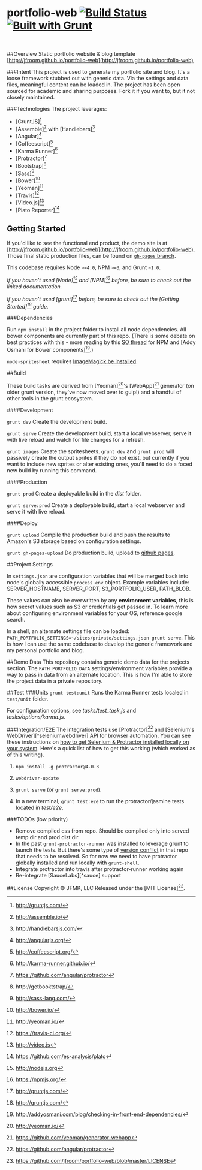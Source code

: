 # portfolio-web [![Build Status](https://travis-ci.org/jfroom/portfolio-web.png)](https://travis-ci.org/jfroom/portfolio-web) [![Built with Grunt](https://cdn.gruntjs.com/builtwith.png)](http://gruntjs.com/)
&nbsp;

##Overview
Static portfolio website & blog template [http://jfroom.github.io/portfolio-web](http://jfroom.github.io/portfolio-web)

###Intent
This project is used to generate my portfolio site and blog. It's a loose framework stubbed out with generic data. Via the settings and data files, meaningful content can be loaded in. The project has been open sourced for academic and sharing purposes. Fork it if you want to, but it not closely maintained.

###Technologies
The project leverages:

- [GruntJS][^grunt]
- [Assemble][^assemble] with [Handlebars][^handlebars]
- [Angular][^angular]
- [Coffeescript][^coffeescript]
- [Karma Runner][^karma]
- [Protractor][^protractor]
- [Bootstrap][^bootstrap]
- [Sass][^sass]
- [Bower][^bower]
- [Yeoman][^yeoman]
- [Travis][^travis]
- [Video.js][^videojs]
- [Plato Reporter][^plato]

[^yeoman]: http://yeoman.io/
[^grunt]: http://gruntjs.com/
[^assemble]: http://assemble.io/
[^handlebars]: http://handlebarsjs.com/
[^angular]: http://angularjs.org/
[^sass]: http://sass-lang.com/
[^coffeescript]: http://coffeescript.org/
[^bower]: http://bower.io/
[^karma]: http://karma-runner.github.io/
[^protractor]: https://github.com/angular/protractor
[^jenkins]: http://jenkins-ci.org/
[^bootstrap]: http://getbooktstrap/
[^travis]: https://travis-ci.org/
[^plato]: https://github.com/es-analysis/plato
[^videojs]: http://video.js



## Getting Started

If you'd like to see the functional end product, the demo site is at [http://jfroom.github.io/portfolio-web](http://jfroom.github.io/portfolio-web). Those final static production files, can be found on [`gh-pages` branch](https://github.com/jfroom/portfolio-web/tree/gh-pages).

This codebase requires Node `>=4.0`, NPM `>=3`, and Grunt `~1.0`.

_If you haven't used [Node][^node] and [NPM][^npm] before, be sure to check out the linked documentation._

_If you haven't used [grunt][^grunt] before, be sure to check out the [Getting Started][^gruntstart] guide._

[^node]: http://nodejs.org
[^npm]: https://npmjs.org/
[^gruntstart]: http://gruntjs.com/

###Dependencies

Run `npm install` in the project folder to install all node dependencies. All bower components are currently part of this repo. (There is some debate on best practices with this - more reading by this [SO thread](http://stackoverflow.com/a/19416403/281809) for NPM and [Addy Osmani for Bower components][^addy].)

`node-spritesheet` requires [ImageMagick be installed](https://github.com/richardbutler/node-spritesheet#requirements).

[^mikael]: http://www.futurealoof.com/posts/nodemodules-in-git.html
[^addy]: http://addyosmani.com/blog/checking-in-front-end-dependencies/


##Build

These build tasks are derived from [Yeoman][^yeoman]'s [WebApp][^webapp] generator (on older grunt version, they've now moved over to gulp!) and a handful of other tools in the grunt ecosystem.
[^webapp]: https://github.com/yeoman/generator-webapp

####Development

`grunt dev` Create the development build.

`grunt serve` Create the development build, start a local webserver, serve it with live reload and watch for file changes for a refresh.

`grunt images` Create the spritesheets. `grunt dev` and `grunt prod` will passively create the output sprites if they do not exist, but currently if you want to include new sprites or alter existing ones, you'll need to do a foced new build by running this command.

####Production

`grunt prod` Create a deployable build in the _dist_ folder.

`grunt serve:prod` Create a deployable build, start a local webserver and serve it with live reload.

####Deploy

`grunt upload` Compile the production build and push the results to Amazon's S3 storage based on configuration settings.

`grunt gh-pages-upload` Do production build, upload to [github pages](https://pages.github.com/).

##Project Settings

In `settings.json` are configuration variables that will be merged back into node's globally accessible `process.env` object. Example variables include: SERVER_HOSTNAME, SERVER_PORT, S3_PORTFOLIO_USER, PATH_BLOB.

These values can also be overwritten by any __environment variables__, this is how secret values such as S3 or credentials get passed in. To learn more about configuring environment variables for your OS, reference google search.

In a shell, an alternate settings file can be loaded: `PATH_PORTFOLIO_SETTINGS=~/sites/private/settings.json grunt serve`. This is how I can use the same codebase to develop the generic framework and my personal portfolio and blog.

##Demo Data
This repository contains generic demo data for the projects section.
The `PATH_PORTFOLIO_DATA` settings/environment variables provide a way to pass in data from an alternate location.
This is how I'm able to store the project data in a private repository.


##Test
###Units
`grunt test:unit` Runs the Karma Runner tests localed in `test/unit` folder.

For configuration options, see _tasks/test_task.js_ and _tasks/options/karma.js_.

###Integration/E2E
The integration tests use [Protractor][^protractor] and [Selenium's WebDriver][^seleniumwebdriver] API for browser automation.
You can see these instructions on [how to get Selenium & Protractor installed locally on your system](https://github.com/angular/protractor/blob/master/docs/getting-started.md). Here's a quick list of how to get this working (which worked as of this writing).

1. `npm install -g protractor@4.0.3`

2. `webdriver-update`

3. `grunt serve` (or `grunt serve:prod`).

3. In a new terminal, `grunt test:e2e` to run the protractor/jasmine tests located in _test/e2e_.


###TODOs (low priority)
- Remove compiled css from repo. Should be compiled only into served temp dir and prod dist dir.
- In the past `grunt-protractor-runner` was installed to leverage grunt to launch the tests.
But there's some type of [version conflict](https://github.com/teerapap/grunt-protractor-runner/issues/165)
in that repo that needs to be resolved.
So for now we need to have protractor globally installed and run locally with `grunt-shell`.
- Integrate protractor into travis after protractor-runner working again
- Re-integrate [SauceLabs][^sauce] support


##License
Copyright © JFMK, LLC
Released under the [MIT License][^license].
[^license]: https://github.com/jfroom/portfolio-web/blob/master/LICENSE




